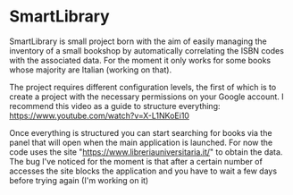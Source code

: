 # SmartLibrary
SmartLibrary is small project born with the aim of easily managing the inventory of a small bookshop by automatically correlating the ISBN codes with the associated data. For the moment it only works for some books whose majority are Italian (working on that).

The project requires different configuration levels, the first of which is to create a project with the necessary permissions on your Google account. I recommend this video as a guide to structure everything:
https://www.youtube.com/watch?v=X-L1NKoEi10

Once everything is structured you can start searching for books via the panel that will open when the main application is launched. For now the code uses the site "https://www.libreriauniversitaria.it/" to obtain the data. The bug I've noticed for the moment is that after a certain number of accesses the site blocks the application and you have to wait a few days before trying again (I'm working on it)

